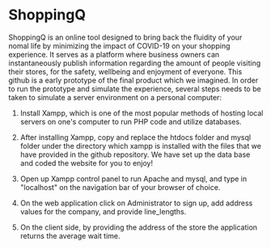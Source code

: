 # ShoppingQ
ShoppingQ is an online tool designed to bring back the fluidity of your nomal life by minimizing the impact of COVID-19 on your shopping experience. It serves as a platform where business owners can instantaneously publish information regarding the amount of people visiting their stores, for the safety, wellbeing and enjoyment of everyone.
This github is a early prototype of the final product which we imagined. In order to run the prototype and simulate the experience, several steps needs to be taken to simulate a server environment on a personal computer:

1. Install Xampp, which is one of the most popular methods of hosting local servers on one's computer to run PHP code and utilize databases.

2. After installing Xampp, copy and replace the htdocs folder and mysql folder under the directory which xampp is installed with the files that we have provided in the github repository. We have set up the data base and coded the website for you to enjoy!

3. Open up Xampp control panel to run Apache and mysql, and type in "localhost" on the navigation bar of your browser of choice.

4. On the web application click on Administrator to sign up, add address values for the company, and provide line_lengths.

5. On the client side, by providing the address of the store the application returns the average wait time.
